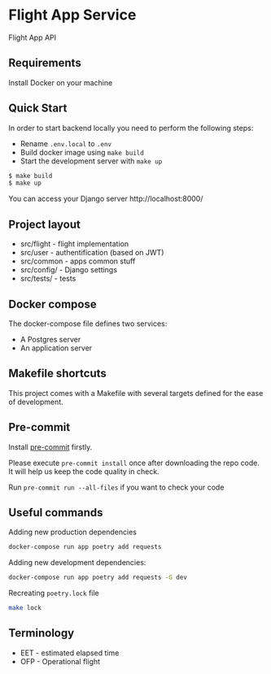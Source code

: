 # Flight App Service

Flight App API

## Requirements

Install Docker on your machine

## Quick Start

In order to start backend locally you need to perform the following steps:

- Rename `.env.local` to `.env`
- Build docker image using `make build`
- Start the development server with `make up`

```bash
$ make build
$ make up
```

You can access your Django server http://localhost:8000/

## Project layout

- src/flight - flight implementation
- src/user - authentification (based on JWT)
- src/common - apps common stuff
- src/config/ - Django settings
- src/tests/ - tests

## Docker compose

The docker-compose file defines two services:

- A Postgres server
- An application server

## Makefile shortcuts

This project comes with a Makefile with several targets defined for the ease of development.

## Pre-commit

Install [pre-commit](https://pre-commit.com/) firstly.

Please execute `pre-commit install` once after downloading the repo code. It will help us keep the code quality in
check.

Run `pre-commit run --all-files` if you want to check your code

## Useful commands

Adding new production dependencies

```bash
docker-compose run app poetry add requests
```

Adding new development dependencies:

```bash
docker-compose run app poetry add requests -G dev
```

Recreating `poetry.lock` file

```bash
make lock
```

## Terminology

- EET - estimated elapsed time
- OFP - Operational flight
